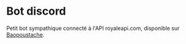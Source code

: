 # Bot discord

Petit bot sympathique connecté à l'API royaleapi.com, disponible sur [Baopoustache](http://www.baopoustache.eu/).

